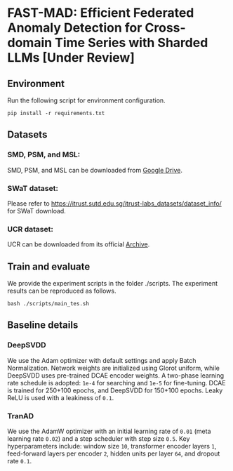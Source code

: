 # FAST-MAD: Efficient Federated Anomaly Detection for Cross-domain Time Series with Sharded LLMs [Under Review]


## Environment
Run the following script for environment configuration.
```
pip install -r requirements.txt
```


## Datasets
### SMD, PSM, and MSL:
SMD, PSM, and MSL can be downloaded from [Google Drive](https://drive.google.com/drive/folders/1gisthCoE-RrKJ0j3KPV7xiibhHWT9qRm).  
### SWaT dataset:
Please refer to https://itrust.sutd.edu.sg/itrust-labs_datasets/dataset_info/ for SWaT download.  
### UCR dataset:
UCR can be downloaded from its official [Archive](https://www.cs.ucr.edu/~eamonn/time_series_data_2018).


## Train and evaluate
We provide the experiment scripts in the folder ./scripts. The experiment results can be reproduced as follows.
```
bash ./scripts/main_tes.sh
```

## Baseline details
### DeepSVDD
We use the Adam optimizer with default settings and apply Batch Normalization. Network weights are initialized using Glorot uniform, while DeepSVDD uses pre-trained DCAE encoder weights. A two-phase learning rate schedule is adopted: `1e-4` for searching and `1e-5` for fine-tuning. DCAE is trained for 250+100 epochs, and DeepSVDD for 150+100 epochs. Leaky ReLU is used with a leakiness of `0.1`.
### TranAD
We use the AdamW optimizer with an initial learning rate of `0.01` (meta learning rate `0.02`) and a step scheduler with step size `0.5`. Key hyperparameters include: window size `10`, transformer encoder layers `1`, feed-forward layers per encoder `2`, hidden units per layer `64`, and dropout rate `0.1`.


